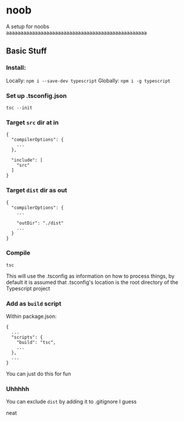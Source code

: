 # noob

A setup for noobs aaaaaaaaaaaaaaaaaaaaaaaaaaaaaaaaaaaaaaaaaaaaaaaaa

## Basic Stuff

### Install:

Locally: `npm i --save-dev typescript`
Globally: `npm i -g typescript`

### Set up .tsconfig.json

`tsc --init`

### Target `src` dir at in

```
{
  "compilerOptions": {
    ...
  },

  "include": [
    "src"
  ]
}
```

### Target `dist` dir as out

```
{
  "compilerOptions": {
    ...

    "outDir": "./dist"
    ...
  }
}
```

### Compile

`tsc`

This will use the .tsconfig as information on how to process things, by default it is assumed that .tsconfig's location is the root directory of the Typescript project

### Add as `build` script

Within package.json:

```
{ 
  ...
  "scripts": {
    "build": "tsc",
    ...
  },
  ...
}
```

You can just do this for fun

### Uhhhhh

You can exclude `dist` by adding it to .gitignore I guess

neat
